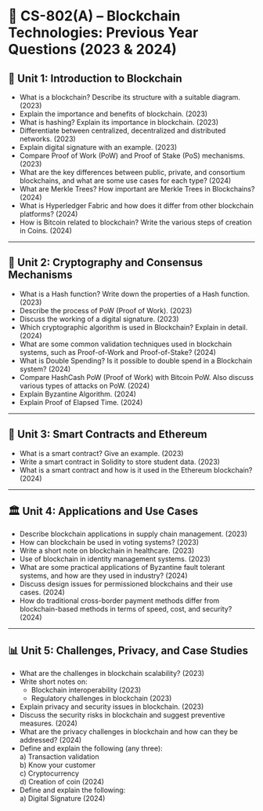 # 📘 CS-802(A) – Blockchain Technologies: Previous Year Questions (2023 & 2024)

## 🧩 Unit 1: Introduction to Blockchain

- What is a blockchain? Describe its structure with a suitable diagram. (2023)
- Explain the importance and benefits of blockchain. (2023)
- What is hashing? Explain its importance in blockchain. (2023)
- Differentiate between centralized, decentralized and distributed networks. (2023)
- Explain digital signature with an example. (2023)
- Compare Proof of Work (PoW) and Proof of Stake (PoS) mechanisms. (2023)
- What are the key differences between public, private, and consortium blockchains, and what are some use cases for each type? (2024)
- What are Merkle Trees? How important are Merkle Trees in Blockchains? (2024)
- What is Hyperledger Fabric and how does it differ from other blockchain platforms? (2024)
- How is Bitcoin related to blockchain? Write the various steps of creation in Coins. (2024)

---

## 🔐 Unit 2: Cryptography and Consensus Mechanisms

- What is a Hash function? Write down the properties of a Hash function. (2023)
- Describe the process of PoW (Proof of Work). (2023)
- Discuss the working of a digital signature. (2023)
- Which cryptographic algorithm is used in Blockchain? Explain in detail. (2024)
- What are some common validation techniques used in blockchain systems, such as Proof-of-Work and Proof-of-Stake? (2024)
- What is Double Spending? Is it possible to double spend in a Blockchain system? (2024)
- Compare HashCash PoW (Proof of Work) with Bitcoin PoW. Also discuss various types of attacks on PoW. (2024)
- Explain Byzantine Algorithm. (2024)
- Explain Proof of Elapsed Time. (2024)

---

## 🧠 Unit 3: Smart Contracts and Ethereum

- What is a smart contract? Give an example. (2023)
- Write a smart contract in Solidity to store student data. (2023)
- What is a smart contract and how is it used in the Ethereum blockchain? (2024)

---

## 🏛️ Unit 4: Applications and Use Cases

- Describe blockchain applications in supply chain management. (2023)
- How can blockchain be used in voting systems? (2023)
- Write a short note on blockchain in healthcare. (2023)
- Use of blockchain in identity management systems. (2023)
- What are some practical applications of Byzantine fault tolerant systems, and how are they used in industry? (2024)
- Discuss design issues for permissioned blockchains and their use cases. (2024)
- How do traditional cross-border payment methods differ from blockchain-based methods in terms of speed, cost, and security? (2024)

---

## 📊 Unit 5: Challenges, Privacy, and Case Studies

- What are the challenges in blockchain scalability? (2023)
- Write short notes on:
  - Blockchain interoperability (2023)
  - Regulatory challenges in blockchain (2023)
- Explain privacy and security issues in blockchain. (2023)
- Discuss the security risks in blockchain and suggest preventive measures. (2024)
- What are the privacy challenges in blockchain and how can they be addressed? (2024)
- Define and explain the following (any three):  
  a) Transaction validation  
  b) Know your customer  
  c) Cryptocurrency  
  d) Creation of coin (2024)
- Define and explain the following:  
  a) Digital Signature (2024)
